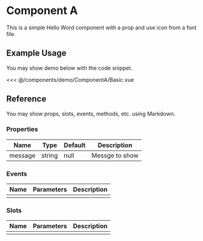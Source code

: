 <script setup>
import Basic from './demo/ComponentA/Basic.vue'
</script>

# Component A

This is a simple Hello Word component with a prop and use icon <span class="icon-heart" style="color:tomato"></span> from a font file.

## Example Usage

You may show demo below with the code snippet.

<DemoContainer>
  <Basic/>
</DemoContainer>

<<< @/components/demo/ComponentA/Basic.vue

## Reference

You may show props, slots, events, methods, etc. using Markdown.

### Properties


| Name | Type | Default | Description |
| - | - | - | - |
| message | string | null | Messge to show |

### Events


| Name | Parameters | Description |
| - | - | - |
|   |   |   |

### Slots


| Name | Parameters | Description |
| - | - | - |
|   |   |   |
